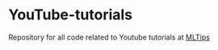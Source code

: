 # YouTube-tutorials
Repository for all code related to Youtube tutorials at [MLTips](https://www.youtube.com/channel/UC0hi1PMqe_ePAV3vSewoq3g)
